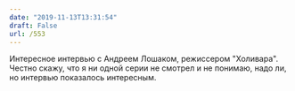 ```yaml
---
date: "2019-11-13T13:31:54"
draft: False
url: /553
---
```


Интересное интервью с Андреем Лошаком, режиссером "Холивара". Честно скажу, что я ни одной серии не смотрел и не понимаю, надо ли, но интервью показалось интересным.

